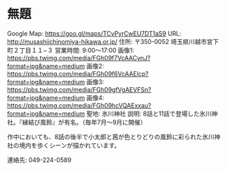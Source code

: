 # 無題

Google Map: https://goo.gl/maps/TCvPyrCwEU7DT1aS9
URL: http://musashiichinomiya-hikawa.or.jp/
住所: 〒350-0052 埼玉県川越市宮下町２丁目１１−３
営業時間: 9:00～17:00
画像1: https://pbs.twimg.com/media/FGh09f7VcAACynJ?format=jpg&name=medium
画像2: https://pbs.twimg.com/media/FGh09f6VcAAElcp?format=jpg&name=medium
画像3: https://pbs.twimg.com/media/FGh09gfVgAEVFSn?format=jpg&name=medium
画像4: https://pbs.twimg.com/media/FGh09hcVQAExxau?format=jpg&name=medium
聖地: 氷川神社
説明: 8話と11話で登場した氷川神社。『縁結び風鈴』が有名。（毎年7月～9月に開催）

作中においても、8話の後半で小太郎と茜が色とりどりの風鈴に彩られた氷川神社の境内を歩くシーンが描かれています。


連絡先: 049-224-0589